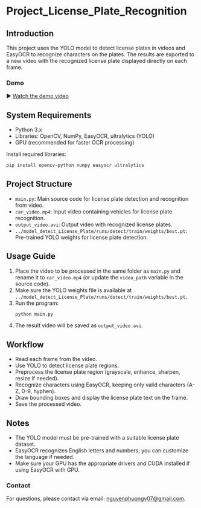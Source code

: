# Project_License_Plate_Recognition

## Introduction

This project uses the YOLO model to detect license plates in videos and EasyOCR to recognize characters on the plates. The results are exported to a new video with the recognized license plate displayed directly on each frame.

### Demo

▶️ [Watch the demo video](https://drive.google.com/file/d/1ioxro5FmDVlINGWTFQ2yDBOaa36MJudf/view?usp=drive_link)

## System Requirements

- Python 3.x
- Libraries: OpenCV, NumPy, EasyOCR, ultralytics (YOLO)
- GPU (recommended for faster OCR processing)

Install required libraries:
```sh
pip install opencv-python numpy easyocr ultralytics
```

## Project Structure

- `main.py`: Main source code for license plate detection and recognition from video.
- `car_video.mp4`: Input video containing vehicles for license plate recognition.
- `output_video.avi`: Output video with recognized license plates.
- `../model_detect_License_Plate/runs/detect/train/weights/best.pt`: Pre-trained YOLO weights for license plate detection.

## Usage Guide

1. Place the video to be processed in the same folder as `main.py` and rename it to `car_video.mp4` (or update the `video_path` variable in the source code).
2. Make sure the YOLO weights file is available at `../model_detect_License_Plate/runs/detect/train/weights/best.pt`.
3. Run the program:
    ```sh
    python main.py
    ```
4. The result video will be saved as `output_video.avi`.

## Workflow

- Read each frame from the video.
- Use YOLO to detect license plate regions.
- Preprocess the license plate region (grayscale, enhance, sharpen, resize if needed).
- Recognize characters using EasyOCR, keeping only valid characters (A-Z, 0-9, hyphen).
- Draw bounding boxes and display the license plate text on the frame.
- Save the processed video.

## Notes

- The YOLO model must be pre-trained with a suitable license plate dataset.
- EasyOCR recognizes English letters and numbers; you can customize the language if needed.
- Make sure your GPU has the appropriate drivers and CUDA installed if using EasyOCR with GPU.

### Contact

For questions, please contact via email: nguyenphuongv07@gmail.com.
